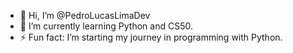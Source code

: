 - 👋 Hi, I’m @PedroLucasLimaDev
- 🌱 I’m currently learning Python and CS50.
- ⚡ Fun fact: I’m starting my journey in programming with Python.

